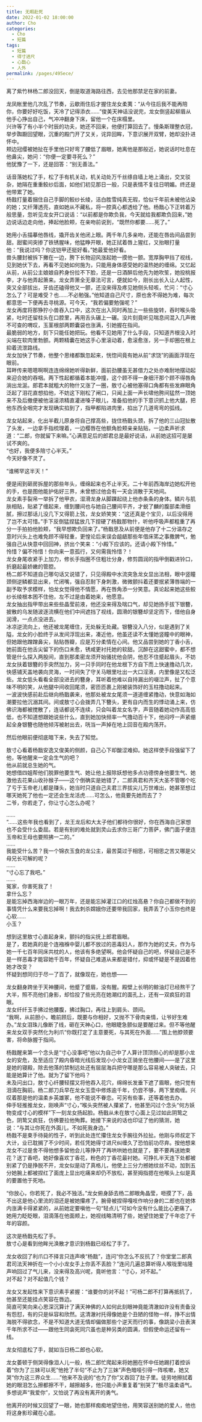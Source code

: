 ```yaml
---
title: 无暇赴死
date: 2022-01-02 18:00:00
author: Cho
categories: 
  - Cho
  - 短篇
tags: 
  - 短篇
  - 得寸进尺
  - 心戬心
  - 人外
permalink: /pages/495ece/
---
```


离了紫竹林杨二郎没回天，倒是取道海路往西，去见他那禁足在家的前妻。  
<!-- more -->
龙凤帐里他几次乱了节奏，云歇雨住后才握住龙女柔荑：“从今往后我不能再陪你，你要好好吃饭，天冷了记得添衣……”俊美天神话没说完，龙女倒竖起柳眉从他手心挣出自己，气冲冲翻身下床，留他一个在床榻里。  
兴许等了有小半个时辰的功夫，她还不回来，他便打算回去了。慢条斯理整衣冠，举步踟蹰回望眼，沉重的殿门开了又关，诧异回眸，下意识展开双臂，她却没扑进怀中。  
颊边冠缨被她扯在手里他只好弯了腰低了眉眼，她离他是那般近，她说话时吐息在他鼻尖，她问：“你便一定要寻死么？”  
他犹豫了一下，还是回答：“别无善法。”

话音落她松了手，松了手有机关动，机关动处万千丝绦自墙上地上涌出，交叉驳杂，她隔在重重鲛纱后面，如他们初见那日一般，只是表情不复往日明媚。终还是他带累了她。  
杨戬打量着捆住自己手脚的鲛纱长绫，洁白胜雪纯真无瑕，恰似千年前未被他沾染的她；又纤薄透亮，直如她从不藏私，将一腔真心都透给了他。杨戬心下正转着万般思量，忽听见龙女开口说话：“以前都是你欺负我，今天就给我都欺负回来，”她边说话边走向他，捧起他脸颊，在亲吻前说到，“既然你都要……死了。”

她用小舌描摹他唇线，撬开齿关他闭上眼。两千年几多亲吻，还能在唇齿间品尝到甜。甜蜜间突掺了铁锈腥味，他猛睁开眼，她正拭着唇上猩红，又抬眼打量他：“我说过吗？你这铠甲还挺好看。”她最爱他好看。  
兽头腰封被拆下撇在一边，胯下长物迎风涨起她一摸他一颤。宽厚胸甲挡了视线，见到她伏下去，再看不见她如何施为，只能用身体感受她的温热她的缠绵。又忆起从前，从前公主娘娘自矜身份拉不下脸，还是一日酒醉后他先为她吹笙，她投桃报李，才与他弄起箫来。龙女弄箫全无章法可言，便就如今，刚长出长入让人起性，突又全部拔出，牙齿还磕得他又一颤，还没来得及疼见她侧头轻咳，忙问：“寸心怎么了？可是难受？也……不必勉强。”他知道自己尺寸，原也舍不得她为难，每次都意思一下便再去寻桃源。可今天，“我若偏要勉强呢？”  
龙女再度将那狰狞小兽吞入口中，这次在出入同时再加上一些些旋转，吞时喉头吸紧，吐时还留柱头在口腔里，再用舌头碾上一碾。没片刻竟听见喘息间混入几声微不可查的喟叹，玉茎根部两颗囊袋也涨满，引她握在指间。  
最脆弱的地方，刻下只能任她把玩。他看不见她用了什么手段，只知道齐根没入时尖端在软肉里勃颤。两颗精囊在她这手心里滚动着，愈滚愈涨，另一手却圈在根上抑着流泄路线。  
龙女加快了节奏，他整个思绪都飘忽起来，恍惚间竟有她从前“求饶”的画面浮现在眼前。  
耳畔传来嗯嗯啊啊连连绵绵她听得新鲜，面前劲腰虽无甚借力之处亦难耐地摆动起来迎合她的吞咽。两下性起都循着本能冲撞，这个顾不得一身细汗那个顾不得唇角淌出龙涎。郎君本就粗大的物什又涨了一圈，敖寸心被他塞得口角都有些发麻眼角泛起了泪花直想掐他，不妨这下刚松了闸口，只闻上面一声长啸他胯间猛然一顶她来不及后撤便被他滚滚浓精直灌进嗓子眼儿，准备掐他的手下意识抓上他大腿，把他东西全咽完才发现确实掐到了，指甲都陷进肉里，掐出了几道弯弯的弧线。

龙女站起来，化出半截儿原身将自己撑高些，拢住杨戬头颈，拆了他的三山冠扯散了头发，一边拿手指梳理着，一边樱唇在他额角脸颊亲亲贴贴，一边柔声祈求道：“二郎，你就留下来嘛。”心满意足后的郎君总是最好说话，从前她这招可是屡试不爽的。  
“也好，我便多陪寸心半天。”  
今天好像不灵了。

“谁稀罕这半天！”

便是闹到砸房拆屋的那些年头，缠绵起来也不止半天。二十年前西海岸边她松开他的手，也是图他能护佑好三界，未曾想过他会有一天会消散于天地间。  
龙女素手裂帛一举拆了他甲衣，湿滑龙身从脚踝起绕上他赤条条的身体。鳞片与肌肤相贴，贴紧了缠起来，缠到腰间也与她自己腰间平齐，才蜕了麟的腹部柔滑细腻，擦过那话儿没几下又得箭上弦，龙女娇笑笑：“这还真是个宝贝，以后没得用了岂不太可惜。”手下反倒猛捏猛放几下捏硬了杨戬那物什，听他呼吸声都粗重了再分一手拍拍他脸颊，“我早想欺负回来了。”杨戬思及从前便是他存了十二分温存之意时兴头上也难免顾不得轻重，更惶论后来误会龃龉那些年借床笫之事撒脾气，勉强自己从快意中回回神，挤出个笑来：“小殿下应该的。还请小殿下怜惜。”  
怜惜？偏不怜惜！你向来一意孤行，又何需我怜惜？！  
龙女身尾收紧手上加力，修长手指圈不住粗壮分身，修剪圆润的指甲倒戳进铃口，折磨起最娇嫩的管腔。  
杨二郎不知道自己哪句话又说错了，只见得殿中水流突急龙女显出法相，眼中竖瞳颈侧逆鳞都显出来，忙闭嘴，强自忍耐下身刺激，微微颤抖着还要抿紧薄唇端的一副予取予求模样，怕龙女觉得他不情愿，再在唇角添一分笑意。真论起来她这些鲛纱长绫根本困不住他，左不过是由着她来，他愿意。  
龙女抽出指甲带出来些些晶莹前液，他还没来得及喘口气，却见她扬手拔下银簪，披散的乌发随波逐流横在他们中间遮挡了视线，圆滑的银簪却坚定而下，借他自身润滑，一点点没进去。  
冰凉逆流向上，他还被龙尾缠住，无处躲无处藏。银簪没入八分，似是遇到了关隘，龙女的小脸终于从发间浮现出来，凑近他，他虽还读不太懂她竖瞳中的眼神，但她跟他蹭蹭鼻尖，贴贴唇瓣，应是万分柔情在心间。他又品尝到她的丁香小舌，她前面在他舌尖留下的伤口未愈，锈咸更衬托她的软甜。沉醉在这甜蜜中，都不想管是什么探入两股间，直到那柔密龙须开始骚扰他会阴，他忍不住蹙起眉头，不妨龙女扶着银簪的手突然加力，另一只手同时在他龙根下方自下而上快速撸动几次，快感铺天盖地袭向灵海，一时间失了守关马眼里吐出一大口淫液，内里像是又松泛些。龙女低头看看全部没进去的簪身，耳听着他难以自持漏出的啜泣声，扯了个意味不明的笑，从他腿中间收回尾须，密匝匝裹上刚被装饰好的玉柱撸动起来。  
一波波快感前赴后继向杨戬袭来，他那处被龙女尾须一道道缠紧撸动，快意如海如潮要拉他沉溺其间。间或敖寸心会拨弄几下簪头，更有自内而生的悸动涌上来，仿佛识海都被搅散了，连话都说不连续，只会叫着龙女名字，声音随着她动作高高低低，也不知道想跟她说些什么，直到她加快频率一气撸动百十下，他闷哼一声紧绷起全身银簪也随他倾泻被射出去，咣当一声掉在地上回音在殿内荡开。

然后他眼前便彻底暗下来，失去了知觉。

敖寸心看着杨戬安逸又俊美的侧颜，自己心下却酸涩难抑。她这样使手段强留下了他，等他醒来一定会生气的吧？  
他从前就总生她的气。  
她想借四姐帮他们脱罪他要生气、她让他上报除妖想他多点功德傍身他要生气、她激他去花果山收孙猴子——这个倒确实是她错了，二郎真君和齐天大圣不管哪个吃了亏于玉帝老儿都是赚头，她当时只道自己夫君三界拔尖儿万世难出，她甚至想过哪天她死了他也一定还会生龙活虎……可怎么，他竟要先她而去了？  
二爷，你若走了，你让寸心怎么办呢？

……  
“……这些年我也看到了，龙王龙后和大太子他们都待你很好，你在西海自己家想也不会受什么委屈。若是有别的难处就到灵山去求你三哥广力菩萨，佛门面子便连玉帝和王母也要照拂一二的。”  
……  
我能受什么苦？我一个锦衣玉食的龙公主，最苦莫过于相思，可相思之苦又哪是父母兄长可解的呢？  
……  
“寸心忘了我吧。”  
……  
冤家，你害死我了！  
拿什么忘？  
是能忘掉西海岸边的一眼万年，还是能忘掉灌江口的红烛高悬？你自己都做不到的事情凭什么来要我忘掉啊！我去刺杀嫦娥你还要带我回家，我弄丢了小玉你也终是心软……  
小玉？

想到这里敖寸心直起身来，颤抖的指尖抚上郎君眉眼。  
是了，若她真的是个连襁褓中婴儿都不放过的恶毒妇人，那作为她的丈夫，作为与她一千七百年同床共枕的人，他该有多绝望啊。他会怀疑自己的吧，怀疑自己是不是一样恶毒才能容她千百年，怀疑自己难道从来都是错付，抑或怀疑是不是因着他她才改变？  
怀疑到想同归于尽一了百了，就像现在，她也想——

龙女翻身跨坐于天神腰间，他蹙了蹙眉，没有醒。殿壁上长明的鲸油灯已经熬干了大半，照不亮他们身影，却恰投了些光亮在她潮红的面孔上，还有一双疯狂的泪眼。  
龙女纤纤玉手拂过他腰腹，拂过胸口，再往上到肩头、颈间。  
“我啊，从前胆小，瞻前顾后，既要与你相好，又抛不下骨肉亲情，让爷好生难办。”龙女泪珠儿像断了线，砸在天神心口，他眼睫急颤似是要醒过来。但不等他醒来龙女双手突然化为利爪“你既打定了主意要死，与其死在外面……”围上他脖颈要害，将命脉握于指间。

杨戬醒来第一个念头是“寸心没事吧”他以为自己中了人算计顶顶担心的却是那小龙女的安危，及至适应了殿内昏暗光线后发现小小龙女正骑坐在他腰间——是了这里是她的寝殿，除去他落的禁制远处还有层层海兵把守哪是那么容易被人突破去，只能是她算计了他。就为了留下他吗？  
未及问出口，敖寸心纤腰轻摆又将他吞入花穴，绵绵长发垂下遮了眉眼，他只觉有泪滴在胸前。杨二郎刀兵早在龙女玉壶中修炼逾千年，仍尝不够，两下里痴缠。兴叹着那是他的温柔乡英雄冢，他不能说不眷恋。可另有些事，还等着他去办。  
伸手轻推推龙女，刚唤声“寸心，”喉头突然被人攥紧了，他甚至闪过个念头“何方妖物变成寸心的模样”下一刻龙女扬起脸。杨戬从未在敖寸心面上见过如此阴鸷之色，阴鸷又疯狂，仿佛要拉他殉葬。她接下来说的话也印证了他的猜测，她说：“与其让你死在外面儿，不如死我身边。”  
杨戬不是束手待毙的性子，听到此处连忙攥住龙女手腕往外拉扯。他刚与师叔定下大计，业已耽搁了不少时间，若任凭她得寸进尺纠缠久了恐怕前功尽弃。按他想来龙女不过是舍不得他想多留他会儿等挣开了再哄哄她也就是了，要不要再送她束花？送丁香吧，她好像喜欢丁香花，粉色的丁香花最衬她。可挣扎半天连下处都被别紧了仍是挣脱不开，龙女似是动了真格儿，他使上三分力撼她纹丝不动，加到五分她腕上都被捏红了面庞上显出吃痛来却仍不放松，甚至拇指摁在他喉头上似是真的要置他于死地。

“你放心，你若死了，我必不独活。”龙女俯身舔去杨二郎眼角晶莹，咂摸了下，品不出这是他心里流的泪还是被她攥疼了。腕骨被捏得嘎吱作响分身的二郎也在她体内涨满卡得紧紧的，从前她定要嗔他一句“轻点儿”可如今没有什么能比心更痛了。她用力眨眨眼，泪滴落在他面颊上，她视线略清明了些，她望住她爱了千年恋了千年的容颜。

这次是杨戬先松了手。  
敖寸心是看到他眸光涣散才意识到杨戬已经松了手了。

龙女收回了利爪口不择言只连声唤“杨戬”，连问“你怎么不反抗了？你堂堂二郎真君司法天神折在一个小小龙女手上你丢不丢脸？”连问几遍总算听得人喉咙里咕隆声响回过了气儿来，没来得及高兴呢，竟听他言：“寸心，对不起。”  
对不起？对不起值几个钱？

龙女又发起性来下意识素手紧握：“谁要你的对不起！”可杨二郎不打算再抵抗了，他甚至还能挂点笑容在唇边。  
简直可笑向来心思深沉算计了满天神佛的人如何此刻眼神竟能清澈如许没有责备没有怨怼，有的只是纵容和欣然。这清澈衬托得像她是个丑陋的怪物一样，挣不出情海脱不得欲念，不是不知道大道无情却偏做那些个逆天而行的事，像跳梁小丑表演千年所求不过——跟他生同衾死同穴虽也是种另类的圆满，但假使命运还留有一线。

龙女彻底松了手，就如当日杨二郎也心软。

龙女萎顿于侧哭得像泪人儿一般，杨二郎忙爬起来将她圈在怀中任她踢打着控诉着“你为了三妹可以死”他抢了半句“不止为了三妹”声色暗哑引得一阵咳嗽，她又哭“你为这三界众生……”他来不及说的“也为了你”又吞回了肚子里。徒劳地擦拭着她的眼泪怎么擦都擦不干，越擦越多，他只能小声重复着“别哭了”极尽温柔语气。多想说声“我爱你”，又怕说了再没有离开的勇气。

他离开的时候又回望了一眼，她也那样痴痴地望住他，用笑容送别她的爱人，他也将这身影珍藏在心底。
